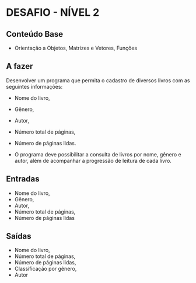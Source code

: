 # DESAFIO - NÍVEL 2

## Conteúdo Base

* Orientação a Objetos, Matrizes e Vetores, Funções

## A fazer

Desenvolver um programa que permita o cadastro de diversos livros com as seguintes informações:

* Nome do livro, 
* Gênero, 
* Autor, 
* Número total de páginas, 
* Número de páginas lidas.

* O programa deve possibilitar a consulta de livros por nome, gênero e autor, além de acompanhar a progressão de 
leitura de cada livro.

## Entradas

* Nome do livro, 
* Gênero, 
* Autor, 
* Número total de páginas, 
* Número de páginas lidas

## Saídas

* Nome do livro, 
* Número total de páginas, 
* Número de páginas lidas, 
* Classificação por gênero, 
* Autor
